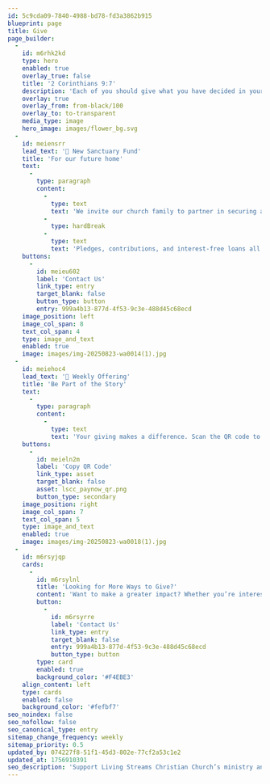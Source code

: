 ```yaml
---
id: 5c9cda09-7840-4988-bd78-fd3a3862b915
blueprint: page
title: Give
page_builder:
  -
    id: m6rhk2kd
    type: hero
    enabled: true
    overlay_true: false
    title: '2 Corinthians 9:7'
    description: 'Each of you should give what you have decided in your heart to give, not reluctantly or under compulsion, for God loves a cheerful giver.'
    overlay: true
    overlay_from: from-black/100
    overlay_to: to-transparent
    media_type: image
    hero_image: images/flower_bg.svg
  -
    id: meiensrr
    lead_text: '🏡 New Sanctuary Fund'
    title: 'For our future home'
    text:
      -
        type: paragraph
        content:
          -
            type: text
            text: 'We invite our church family to partner in securing a new home for LSCC.'
          -
            type: hardBreak
          -
            type: text
            text: 'Pledges, contributions, and interest-free loans all bring us closer to a place for worship and community.'
    buttons:
      -
        id: meieu602
        label: 'Contact Us'
        link_type: entry
        target_blank: false
        button_type: button
        entry: 999a4b13-877d-4f53-9c3e-488d45c68ecd
    image_position: left
    image_col_span: 8
    text_col_span: 4
    type: image_and_text
    enabled: true
    image: images/img-20250823-wa0014(1).jpg
  -
    id: meiehoc4
    lead_text: '🌱 Weekly Offering'
    title: 'Be Part of the Story'
    text:
      -
        type: paragraph
        content:
          -
            type: text
            text: 'Your giving makes a difference. Scan the QR code to support and help us make church a place that feels like home for everyone.'
    buttons:
      -
        id: meieln2m
        label: 'Copy QR Code'
        link_type: asset
        target_blank: false
        asset: lscc_paynow_qr.png
        button_type: secondary
    image_position: right
    image_col_span: 7
    text_col_span: 5
    type: image_and_text
    enabled: true
    image: images/img-20250823-wa0018(1).jpg
  -
    id: m6rsyjqp
    cards:
      -
        id: m6rsylnl
        title: 'Looking for More Ways to Give?'
        content: 'Want to make a greater impact? Whether you’re interested in recurring giving, special offerings, or other ways to support our ministry, we’d love to connect with you.'
        button:
          -
            id: m6rsyrre
            label: 'Contact Us'
            link_type: entry
            target_blank: false
            entry: 999a4b13-877d-4f53-9c3e-488d45c68ecd
            button_type: button
        type: card
        enabled: true
        background_color: '#F4EBE3'
    align_content: left
    type: cards
    enabled: false
    background_color: '#fefbf7'
seo_noindex: false
seo_nofollow: false
seo_canonical_type: entry
sitemap_change_frequency: weekly
sitemap_priority: 0.5
updated_by: 074227f8-51f1-45d3-802e-77cf2a53c1e2
updated_at: 1756910391
seo_description: 'Support Living Streams Christian Church’s ministry and mission with your generous giving. Discover ways to contribute and make a greater impact today.'
---
```

